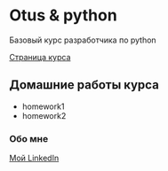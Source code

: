 # Otus & python
Базовый курс разработчика по python

[Cтраница курса](https://otus.ru/lessons/python-basic/?int_source=courses_catalog&int_term=programming)

## Домашние работы курса
* homework1
* homework2

### Обо мне
[Мой LinkedIn](https://www.linkedin.com/in/антон-торопов-ba35a4100/)